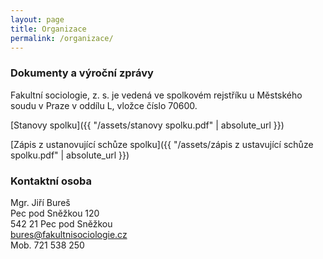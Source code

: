 ```yaml
---
layout: page
title: Organizace
permalink: /organizace/
---
```


### Dokumenty a výroční zprávy

Fakultní sociologie, z. s. je vedená ve spolkovém rejstříku u Městského soudu v Praze v oddílu L, vložce číslo 70600.

[Stanovy spolku]({{ "/assets/stanovy spolku.pdf" | absolute_url }})

[Zápis z ustanovující schůze spolku]({{ "/assets/zápis z ustavující schůze spolku.pdf" | absolute_url }})

### Kontaktní osoba

Mgr. Jiří Bureš</br>
Pec pod Sněžkou 120</br>
542 21 Pec pod Sněžkou</br>
bures@fakultnisociologie.cz</br>
Mob. 721 538 250


